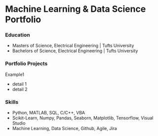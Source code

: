 # Machine Learning & Data Science Portfolio

### Education
* Masters of Science, Electrical Engineering | Tufts University
* Bachelors of Science, Electrical Engineering | Tufts University

### Portfolio Projects
Example1
- detail 1
- detail 2
  
### Skills
 - Python, MATLAB, SQL, C/C++, VBA
 - Scikit-Learn, Numpy, Pandas, Seaborn, Matplotlib, Tensorflow, Visual Studio
 - Machine Learning, Data Science, Github, Agile, Jira
